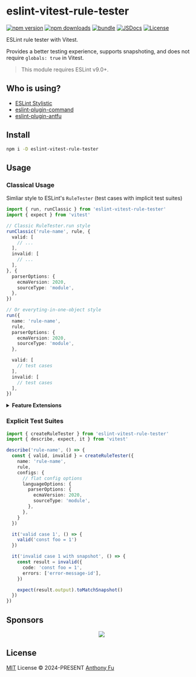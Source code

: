 # eslint-vitest-rule-tester

[![npm version][npm-version-src]][npm-version-href]
[![npm downloads][npm-downloads-src]][npm-downloads-href]
[![bundle][bundle-src]][bundle-href]
[![JSDocs][jsdocs-src]][jsdocs-href]
[![License][license-src]][license-href]

ESLint rule tester with Vitest.

Provides a better testing experience, supports snapshoting, and does not require `globals: true` in Vitest.

> This module requires ESLint v9.0+.

## Who is using?

- [ESLint Stylistic](https://github.com/eslint-stylistic/eslint-stylistic/blob/main/packages/eslint-plugin-js/rules/array-bracket-newline/array-bracket-newline.test.ts)
- [eslint-plugin-command](https://github.com/antfu/eslint-plugin-command/blob/main/src/commands/inline-arrow.test.ts)
- [eslint-plugin-antfu](https://github.com/antfu/eslint-plugin-antfu/blob/main/src/rules/consistent-list-newline.test.ts)

## Install

```bash
npm i -D eslint-vitest-rule-tester
```

## Usage

### Classical Usage

Simliar style to ESLint's `RuleTester` (test cases with implicit test suites)

```ts
import { run, runClassic } from 'eslint-vitest-rule-tester'
import { expect } from 'vitest'

// Classic RuleTester.run style
runClassic('rule-name', rule, {
  valid: [
    // ...
  ],
  invalid: [
    // ...
  ],
}, {
  parserOptions: {
    ecmaVersion: 2020,
    sourceType: 'module',
  },
})

// Or everyting-in-one-object style
run({
  name: 'rule-name',
  rule,
  parserOptions: {
    ecmaVersion: 2020,
    sourceType: 'module',
  },

  valid: [
    // test cases
  ],
  invalid: [
    // test cases
  ],
})
```

<details>
<summary><b>Feature Extensions</b></summary>

#### `output`

`output` field can be a function to do custom assertions. This would also be compatible with snapshot testing.

```ts
import { run, } from 'eslint-vitest-rule-tester'
import { expect } from 'vitest'

run({
  name: 'rule-name',
  rule,
  invalid: [
    {
      code: 'let foo = 1',
      output(output) {
        expect(output.slice(0, 3)).toBe('let')
        expect(output)
          .toMatchInlineSnapshot(`"const foo = 1;"`)
        // Any custom assertion...
      },
    },
  ],
})
```

#### `errors`

`errors` field can be a function to do custom assertion, same as `output`.

```ts
import { run } from 'eslint-vitest-rule-tester'
import { expect } from 'vitest'

run({
  name: 'rule-name',
  rule,
  invalid: [
    {
      code: 'let foo = 1',
      errors(errors) {
        expect(errors).toHaveLength(1)
        expect(errors.map(e => e.messageId))
          .toMatchInlineSnapshot(`["error-message-id"]`)
        // Any custom assertion...
      },
    },
  ],
})
```

#### `onResult` hook

`onResult` field can be a function to do custom assertions with the entire result object.

```ts
import { runClassic } from 'eslint-vitest-rule-tester'
import { expect } from 'vitest'

run({
  name: 'rule-name',
  rule,
  invalid: [
    'let foo = 1',
  ],
  onResult(testCase, result) {
    if (testCase.type === 'invalid')
      expect(result).toMatchSnapshot()
    // here you can't use `toMatchInlineSnapshot` because it's not in the test case
  },
})
```

</details>

### Explicit Test Suites

```ts
import { createRuleTester } from 'eslint-vitest-rule-tester'
import { describe, expect, it } from 'vitest'

describe('rule-name', () => {
  const { valid, invalid } = createRuleTester({
    name: 'rule-name',
    rule,
    configs: {
      // flat config options
      languageOptions: {
        parserOptions: {
          ecmaVersion: 2020,
          sourceType: 'module',
        },
      },
    }
  })

  it('valid case 1', () => {
    valid('const foo = 1')
  })

  it('invalid case 1 with snapshot', () => {
    const result = invalid({
      code: 'const foo = 1',
      errors: ['error-message-id'],
    })

    expect(result.output).toMatchSnapshot()
  })
})
```

## Sponsors

<p align="center">
  <a href="https://cdn.jsdelivr.net/gh/antfu/static/sponsors.svg">
    <img src='https://cdn.jsdelivr.net/gh/antfu/static/sponsors.svg'/>
  </a>
</p>

## License

[MIT](./LICENSE) License © 2024-PRESENT [Anthony Fu](https://github.com/antfu)

<!-- Badges -->

[npm-version-src]: https://img.shields.io/npm/v/eslint-vitest-rule-tester?style=flat&colorA=080f12&colorB=1fa669
[npm-version-href]: https://npmjs.com/package/eslint-vitest-rule-tester
[npm-downloads-src]: https://img.shields.io/npm/dm/eslint-vitest-rule-tester?style=flat&colorA=080f12&colorB=1fa669
[npm-downloads-href]: https://npmjs.com/package/eslint-vitest-rule-tester
[bundle-src]: https://img.shields.io/bundlephobia/minzip/eslint-vitest-rule-tester?style=flat&colorA=080f12&colorB=1fa669&label=minzip
[bundle-href]: https://bundlephobia.com/result?p=eslint-vitest-rule-tester
[license-src]: https://img.shields.io/github/license/antfu/eslint-vitest-rule-tester.svg?style=flat&colorA=080f12&colorB=1fa669
[license-href]: https://github.com/antfu/eslint-vitest-rule-tester/blob/main/LICENSE
[jsdocs-src]: https://img.shields.io/badge/jsdocs-reference-080f12?style=flat&colorA=080f12&colorB=1fa669
[jsdocs-href]: https://www.jsdocs.io/package/eslint-vitest-rule-tester
